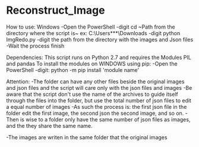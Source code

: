 # Reconstruct_Image

How to use:
Windows
-Open the PowerShell
-digit cd ~Path from the directory where the script is~ ex: C:\Users\***\Downloads
-digit python ImgRedo.py
-digit the path from the directory with the images and Json files
-Wait the process finish

Dependencies:
This script runs on Python 2.7 and requires the Modules PIL and pandas
To install the modules on WINDOWS using pip:
-Open the PowerShell
-digit: python -m pip install 'module name'

Attention:
-The folder can have any other files beside the original images and json files and the script will care only with the json files and images
-Be aware that the script don't use the name of the archives to guide itself through the files into the folder, but use the total number of json files to edit a equal number of images
-As such the process is: the first json file in the folder edit the first image, the second json the second image, and so on.
-Then is wise to a folder only have the same number of json files as images, and the they share the same name.

-The images are writen in the same folder that the original images
